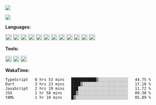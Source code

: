 <!--
**virzs/virzs** is a ✨ _special_ ✨ repository because its `README.md` (this file) appears on your GitHub profile.

Here are some ideas to get you started:

- 🔭 I’m currently working on ...
- 🌱 I’m currently learning ...
- 👯 I’m looking to collaborate on ...
- 🤔 I’m looking for help with ...
- 💬 Ask me about ...
- 📫 How to reach me: ...
- 😄 Pronouns: ...
- ⚡ Fun fact: ...
-->
![](https://github-readme-stats.vercel.app/api?username=virzs&show_icons=true)

![](https://github-readme-stats.vercel.app/api/wakatime?username=virzs)

**Languages:**

<code><img height="20" src="https://simpleicons.org/icons/vue-dot-js.svg" alt="vuejs"></code>
<code><img height="20" src="https://simpleicons.org/icons/react.svg" alt="react"></code>
<code><img height="20" src="https://simpleicons.org/icons/javascript.svg" alt="javascript"></code>
<code><img height="20" src="https://simpleicons.org/icons/typescript.svg" alt="typescript"></code>
<code><img height="20" src="https://simpleicons.org/icons/json.svg" alt="json"></code>
<code><img height="20" src="https://simpleicons.org/icons/dart.svg" alt="dart"></code>
<code><img height="20" src="https://simpleicons.org/icons/flutter.svg" alt="flutter"></code>
<code><img height="20" src="https://simpleicons.org/icons/markdown.svg" alt="markdown"></code>
<code><img height="20" src="https://simpleicons.org/icons/node-dot-js.svg" alt="nodejs"></code>
<code><img height="20" src="https://simpleicons.org/icons/nestjs.svg" alt="nestjs"></code>
<code><img height="20" src="https://simpleicons.org/icons/mysql.svg" alt="mysql"></code>
<code><img height="20" src="https://simpleicons.org/icons/mongodb.svg" alt="mongodb"></code>

**Tools:**

<code><img height="20" src="https://simpleicons.org/icons/visualstudiocode.svg" alt="vs code"></code>
<code><img height="20" src="https://simpleicons.org/icons/webstorm.svg" alt="webstorm"></code>
<code><img height="20" src="https://simpleicons.org/icons/androidstudio.svg" alt="android studio"></code>

**WakaTime:**

  <!--START_SECTION:waka-->
```text
TypeScript   8 hrs 53 mins   ███████████▒░░░░░░░░░░░░░   44.75 % 
Dart         3 hrs 23 mins   ████▒░░░░░░░░░░░░░░░░░░░░   17.10 % 
JavaScript   2 hrs 19 mins   ███░░░░░░░░░░░░░░░░░░░░░░   11.72 % 
JSX          1 hr 50 mins    ██▒░░░░░░░░░░░░░░░░░░░░░░   09.30 % 
YAML         1 hr 10 mins    █▒░░░░░░░░░░░░░░░░░░░░░░░   05.89 % 
```
<!--END_SECTION:waka-->
